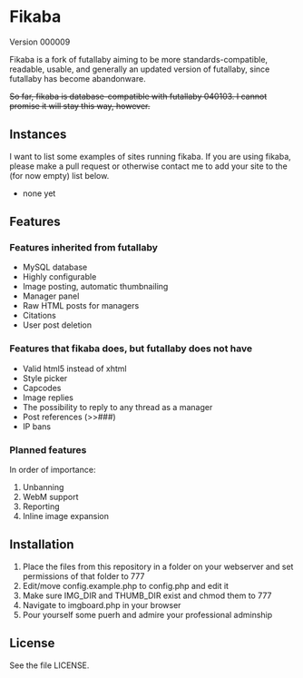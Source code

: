 # Fikaba 
Version 000009

Fikaba is a fork of futallaby aiming to be more standards-compatible, readable, usable, and generally an updated version of futallaby, since futallaby has become abandonware.

~~So far, fikaba is database-compatible with futallaby 040103. I cannot promise it will stay this way, however.~~

## Instances
I want to list some examples of sites running fikaba. If you are using fikaba, please make a pull request or otherwise contact me to add your site to the (for now empty) list below.

* none yet

## Features
### Features inherited from futallaby
* MySQL database
* Highly configurable
* Image posting, automatic thumbnailing
* Manager panel
* Raw HTML posts for managers
* Citations
* User post deletion

### Features that fikaba does, but futallaby does not have
* Valid html5 instead of xhtml
* Style picker
* Capcodes
* Image replies
* The possibility to reply to any thread as a manager
* Post references (>>###)
* IP bans

### Planned features
In order of importance:

1. Unbanning
2. WebM support
3. Reporting
4. Inline image expansion

## Installation
1. Place the files from this repository in a folder on your webserver and set permissions of that folder to 777
2. Edit/move config.example.php to config.php and edit it
3. Make sure IMG\_DIR and THUMB\_DIR exist and chmod them to 777
4. Navigate to imgboard.php in your browser
5. Pour yourself some puerh and admire your professional adminship

## License
See the file LICENSE.
